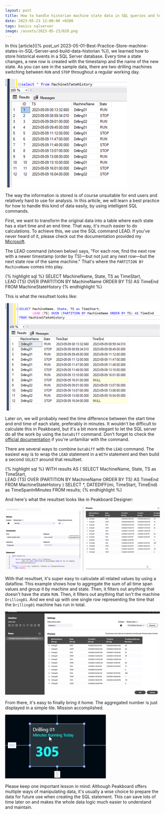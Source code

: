 ```yaml
---
layout: post
title: How to handle historian machine state data in SQL queries and turn it into useful information with the LEAD command
date: 2023-05-23 12:00:00 +0200
tags: basics sqlserver
image: /assets/2023-05-23/020.png
---
```


In this [article]({% post_url 2023-05-01-Best-Practice-Store-machine-states-in-SQL-Server-and-build-data-historian %}), we learned how to store historical events in a SQL Server database. Every time a state changes, a new row is created with the timestamp and the name of the new state. As you can see in the sample data, there are two drilling machines switching between `RUN` and `STOP` throughout a regular working day.

![image](/assets/2023-05-23/010.png)

The way the information is stored is of course unsuitable for end users and relatively hard to use for analysis. In this article, we will learn a best practice for how to handle this kind of data easily, by using intelligent SQL commands.

First, we want to transform the original data into a table where each state has a start time and an end time. That way, it's much easier to do calculations. To achieve this, we use the SQL command LEAD. If you've never heard of it, please check out the documentation provided my [Microsoft](https://learn.microsoft.com/en-us/sql/t-sql/functions/lead-transact-sql?view=sql-server-ver16).

The LEAD command (shown below) says, "For each row, find the next row with a newer timestamp (order by TS)—but not just any next row—but the next state row of the same machine." That's where the `PARTITION BY MachineName` comes into play.

{% highlight sql %}
SELECT MachineName, State, TS as TimeStart,   
	LEAD (TS) OVER (PARTITION BY MachineName ORDER BY TS) AS TimeEnd
FROM MachineStateHistory
{% endhighlight %}

This is what the resultset looks like:

![image](/assets/2023-05-23/020.png)

Later on, we will probably need the time difference between the start time and end time of each state, preferably in minutes. It wouldn't be difficult to calculate this in Peakboard, but it's a bit more elegant to let the SQL server do all the work by using the `DataDiff` command. Don't forget to check the [official documentation](https://learn.microsoft.com/en-us/sql/t-sql/functions/datediff-transact-sql?view=sql-server-ver16) if you're unfamiliar with the command.

There are several ways to combine `DataDiff` with the `LEAD` command. The easiest way is to wrap the `LEAD` statement in a `WITH` statement and then build a second `SELECT` around that resultset.

{% highlight sql %}
WITH results AS
(
	SELECT MachineName, State, TS as TimeStart,   
		   LEAD (TS) OVER (PARTITION BY MachineName ORDER BY TS) 
                AS TimeEnd
	FROM MachineStateHistory
)
SELECT *, DATEDIFF(mi, TimeStart, TimeEnd) as TimeSpanInMinutes
   FROM results;
{% endhighlight %}

And here's what the resultset looks like in Peakboard Designer:

![image](/assets/2023-05-23/030.png)

With that resultset, it's super easy to calculate all related values by using a dataflow. This example shows how to aggregate the sum of all time span values and group it by machine and state. Then, it filters out anything that doesn't have the state `RUN`. Then, it filters out anything that isn't the machine `Drilling01`. And we end up with one single row representing the time that the `Drilling01` machine has run in total.

![image](/assets/2023-05-23/040.gif)

From there, it's easy to finally bring it home. The aggregated number is just displayed in a simple tile. Mission accomplished.

![image](/assets/2023-05-23/050.png)

Please keep one important lesson in mind: Although Peakboard offers multiple ways of manipulating data, it's usually a wise choice to prepare the data for future use when creating the SQL statement. This can save lots of time later on and makes the whole data logic much easier to understand and maintain.
